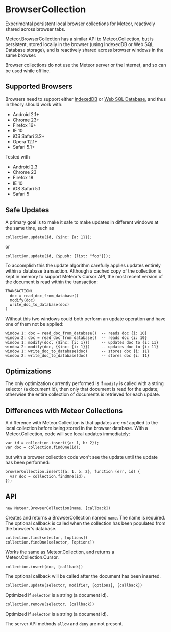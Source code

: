 BrowserCollection
=================

Experimental persistent local browser collections for Meteor,
reactively shared across browser tabs.

Meteor.BrowserCollection has a similar API to Meteor.Collection, but
is persistent, stored locally in the browser (using IndexedDB or Web
SQL Database storage), and is reactively shared across browser windows
in the same browser.

Browser collections do not use the Meteor server or the Internet, and
so can be used while offline.


Supported Browsers
------------------

Browsers need to support either
[IndexedDB](http://caniuse.com/#feat=indexeddb)
or
[Web SQL Database](http://caniuse.com/#feat=sql-storage),
and thus in theory should work with:

* Android 2.1+
* Chrome 23+
* Firefox 16+
* IE 10
* iOS Safari 3.2+
* Opera 12.1+
* Safari 5.1+

Tested with

* Android 2.3
* Chrome 23
* Firefox 18
* IE 10
* iOS Safari 5.1
* Safari 5


Safe Updates
------------

A primary goal is to make it safe to make updates in different windows
at the same time, such as

    collection.update(id, {$inc: {a: 1}});

or

    collection.update(id, {$push: {list: "foo"}});

To accomplish this the update algorithm carefully applies updates
entirely within a database transaction.  Although a cached copy of the
collection is kept in memory to support Meteor's Cursor API, the most
recent version of the document is read within the transaction:

    TRANSACTION(
      doc = read_doc_from_database()
      modify(doc)
      write_doc_to_database(doc)
    )

Without this two windows could both perform an update operation and have
one of them not be applied:

    window 1: doc = read_doc_from_database()  -- reads doc {i: 10}
    window 2: doc = read_doc_from_database()  -- reads doc {i: 10}
    window 1: modify(doc, {$inc: {i: 1}})     -- updates doc to {i: 11}
    window 2: modify(doc, {$inc: {i: 1}})     -- updates doc to {i: 11}
    window 1: write_doc_to_database(doc)      -- stores doc {i: 11}
    window 2: write_doc_to_database(doc)      -- stores doc {i: 11}


Optimizations
-------------

The only optimization currently performed is if `modify` is called
with a string selector (a document id), then only that document is
read for the update; otherwise the entire collection of documents is
retrieved for each update.


Differences with Meteor Collections
-----------------------------------

A difference with Meteor.Collection is that updates are *not* applied
to the local collection before being stored in the browser database.
With a Meteor.Collection, code will see local updates immediately:

    var id = collection.insert({a: 1, b: 2});
    var doc = collection.findOne(id);

but with a browser collection code won't see the update until the
update has been performed:

    browserCollection.insert({a: 1, b: 2}, function (err, id) {
      var doc = collection.findOne(id);
    });


API
---

    new Meteor.BrowserCollection(name, [callback])

Creates and returns a BrowserCollection named `name`.  The name is
required.  The optional callback is called when the collection has
been populated from the browser's database.


    collection.find(selector, [options])
    collection.findOne(selector, [options])

Works the same as Meteor.Collection, and returns a
Meteor.Collection.Cursor.


    collection.insert(doc, [callback])

The optional callback will be called after the document has been
inserted.


    collection.update(selector, modifier, [options], [callback])

Optimized if `selector` is a string (a document id).


    collection.remove(selector, [callback])

Optimized if `selector` is a string (a document id).


The server API methods `allow` and `deny` are not present.
